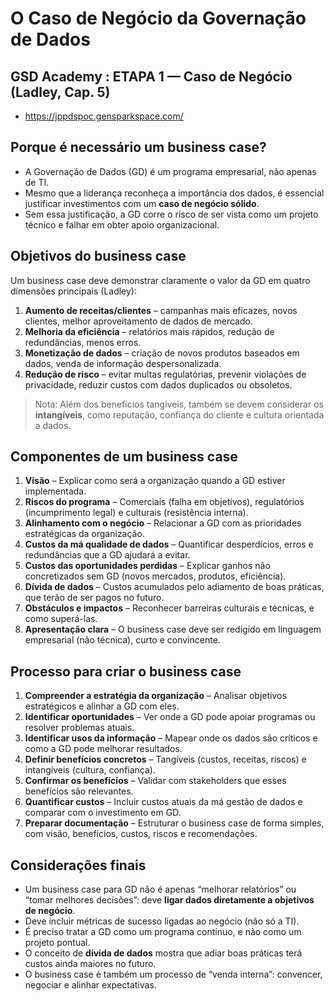 # O Caso de Negócio da Governação de Dados

## GSD Academy :  ETAPA 1 — Caso de Negócio (Ladley, Cap. 5) 
- https://jppdspoc.gensparkspace.com/

## Porque é necessário um business case?
- A Governação de Dados (GD) é um programa empresarial, não apenas de TI.  
- Mesmo que a liderança reconheça a importância dos dados, é essencial justificar investimentos com um **caso de negócio sólido**.  
- Sem essa justificação, a GD corre o risco de ser vista como um projeto técnico e falhar em obter apoio organizacional.  

## Objetivos do business case
Um business case deve demonstrar claramente o valor da GD em quatro dimensões principais (Ladley):

1. **Aumento de receitas/clientes** – campanhas mais eficazes, novos clientes, melhor aproveitamento de dados de mercado.  
2. **Melhoria da eficiência** – relatórios mais rápidos, redução de redundâncias, menos erros.  
3. **Monetização de dados** – criação de novos produtos baseados em dados, venda de informação despersonalizada.  
4. **Redução de risco** – evitar multas regulatórias, prevenir violações de privacidade, reduzir custos com dados duplicados ou obsoletos.  

> Nota: Além dos benefícios tangíveis, também se devem considerar os **intangíveis**, como reputação, confiança do cliente e cultura orientada a dados.  

## Componentes de um business case
1. **Visão** – Explicar como será a organização quando a GD estiver implementada.  
2. **Riscos do programa** – Comerciais (falha em objetivos), regulatórios (incumprimento legal) e culturais (resistência interna).  
3. **Alinhamento com o negócio** – Relacionar a GD com as prioridades estratégicas da organização.  
4. **Custos da má qualidade de dados** – Quantificar desperdícios, erros e redundâncias que a GD ajudará a evitar.  
5. **Custos das oportunidades perdidas** – Explicar ganhos não concretizados sem GD (novos mercados, produtos, eficiência).  
6. **Dívida de dados** – Custos acumulados pelo adiamento de boas práticas, que terão de ser pagos no futuro.  
7. **Obstáculos e impactos** – Reconhecer barreiras culturais e técnicas, e como superá-las.  
8. **Apresentação clara** – O business case deve ser redigido em linguagem empresarial (não técnica), curto e convincente.  

## Processo para criar o business case
1. **Compreender a estratégia da organização** – Analisar objetivos estratégicos e alinhar a GD com eles.  
2. **Identificar oportunidades** – Ver onde a GD pode apoiar programas ou resolver problemas atuais.  
3. **Identificar usos da informação** – Mapear onde os dados são críticos e como a GD pode melhorar resultados.  
4. **Definir benefícios concretos** – Tangíveis (custos, receitas, riscos) e intangíveis (cultura, confiança).  
5. **Confirmar os benefícios** – Validar com stakeholders que esses benefícios são relevantes.  
6. **Quantificar custos** – Incluir custos atuais da má gestão de dados e comparar com o investimento em GD.  
7. **Preparar documentação** – Estruturar o business case de forma simples, com visão, benefícios, custos, riscos e recomendações.  

## Considerações finais
- Um business case para GD não é apenas “melhorar relatórios” ou “tomar melhores decisões”: deve **ligar dados diretamente a objetivos de negócio**.  
- Deve incluir métricas de sucesso ligadas ao negócio (não só a TI).  
- É preciso tratar a GD como um programa contínuo, e não como um projeto pontual.  
- O conceito de **dívida de dados** mostra que adiar boas práticas terá custos ainda maiores no futuro.  
- O business case é também um processo de “venda interna”: convencer, negociar e alinhar expectativas.  

